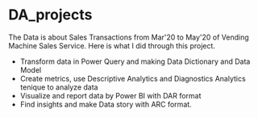 # DA_projects
The Data is about Sales Transactions from Mar'20 to May'20 of Vending Machine Sales Service.
Here is what I did through this project.
+ Transform data in Power Query and making Data Dictionary and Data Model
+ Create metrics, use Descriptive Analytics and Diagnostics Analytics tenique to analyze data
+	Visualize and report data by Power BI with DAR format
+	Find insights and make Data story with ARC format.
